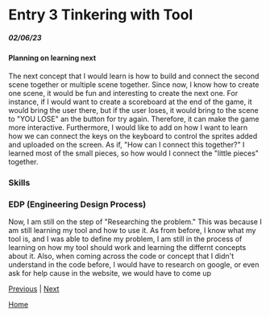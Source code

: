 # Entry 3 Tinkering with Tool
##### 02/06/23


#### Planning on learning next
The next concept that I would learn is how to build and connect the second scene together or multiple scene together. Since now, I know how to create one scene, it would be fun and interesting to create the next one. For instance, if I would want to create a scoreboard at the end of the game, it would bring the user there, but if the user loses, it would bring to the scene to "YOU LOSE" an the button for try again. Therefore, it can make the game more interactive. Furthermore, I would like to add on how I want to learn how we can connect the keys on the keyboard to control the sprites added and uploaded on the screen. As if, "How can I connect this together?" I learned most of the small pieces, so how would I connect the "little pieces" together.


### Skills


### EDP (Engineering Design Process)
Now, I am still on the step of "Researching the problem." This was because I am still learning my tool and how to use it. As from before, I know what my tool is, and I was able to define my problem, I am still in the process of learning on how my tool should work and learning the differnt concepts about it. Also, when coming across the code or concept that I didn't understand in the code before, I would have to research on google, or even ask for help cause in the website, we would have to come up



[Previous](entry02.md) | [Next](entry04.md)

[Home](../README.md)